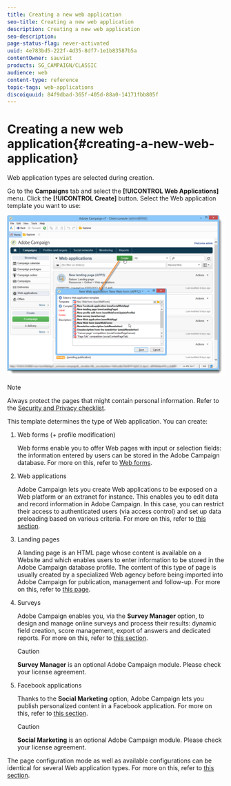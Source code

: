 ```yaml
---
title: Creating a new web application
seo-title: Creating a new web application
description: Creating a new web application
seo-description: 
page-status-flag: never-activated
uuid: 4e783bd5-222f-4d35-8df7-1e1b83587b5a
contentOwner: sauviat
products: SG_CAMPAIGN/CLASSIC
audience: web
content-type: reference
topic-tags: web-applications
discoiquuid: 84f9dbad-365f-405d-88a0-14171fbb805f
---
```


# Creating a new web application{#creating-a-new-web-application}

Web application types are selected during creation.

Go to the **Campaigns** tab and select the **[!UICONTROL Web Applications]** menu. Click the **[!UICONTROL Create]** button. Select the Web application template you want to use:

![](assets/webapp_create_from_campaign.png)

>[!NOTE]
>
>Always protect the pages that might contain personal information. Refer to the [Security and Privacy checklist](https://helpx.adobe.com/campaign/kb/acc-security.html#privacy).

This template determines the type of Web application. You can create:

1. Web forms (+ profile modification)

   Web forms enable you to offer Web pages with input or selection fields: the information entered by users can be stored in the Adobe Campaign database. For more on this, refer to [Web forms](../../web/using/about-web-forms.md).

1. Web applications

   Adobe Campaign lets you create Web applications to be exposed on a Web platform or an extranet for instance. This enables you to edit data and record information in Adobe Campaign. In this case, you can restrict their access to authenticated users (via access control) and set up data preloading based on various criteria. For more on this, refer to [this section](../../web/using/about-web-applications.md).

1. Landing pages

   A landing page is an HTML page whose content is available on a Website and which enables users to enter information to be stored in the Adobe Campaign database profile. The content of this type of page is usually created by a specialized Web agency before being imported into Adobe Campaign for publication, management and follow-up. For more on this, refer to [this page](../../web/using/creating-a-landing-page.md).

1. Surveys

   Adobe Campaign enables you, via the **Survey Manager** option, to design and manage online surveys and process their results: dynamic field creation, score management, export of answers and dedicated reports. For more on this, refer to [this section](../../web/using/about-surveys.md).

   >[!CAUTION]
   >
   >**Survey Manager** is an optional Adobe Campaign module. Please check your license agreement.

1. Facebook applications

   Thanks to the **Social Marketing** option, Adobe Campaign lets you publish personalized content in a Facebook application. For more on this, refer to [this section](../../social/using/about-social-marketing.md).

   >[!CAUTION]
   >
   >**Social Marketing** is an optional Adobe Campaign module. Please check your license agreement.

The page configuration mode as well as available configurations can be identical for several Web application types. For more on this, refer to [this section](../../web/using/about-web-forms.md).
